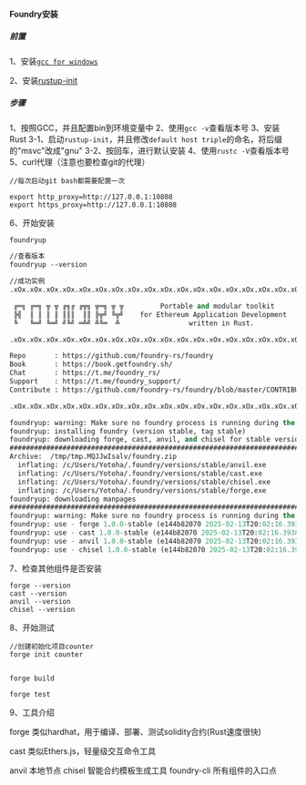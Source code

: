 #### Foundry安装

##### 前置

1、安装[`gcc for windows`](https://sourceforge.net/)

2、安装[rustup-init](https://www.rust-lang.org/zh-CN/)

##### 步骤

1、按照GCC，并且配置bin到环境变量中
2、使用`gcc -v`查看版本号
3、安装Rust
3-1、启动`rustup-init`，并且修改`default host triple`的命名，将后缀的"msvc"改成"gnu"
3-2、按回车，进行默认安装
4、使用`rustc -V`查看版本号
5、curl代理（注意也要检查git的代理）

```
//每次启动git bash都需要配置一次

export http_proxy=http://127.0.0.1:10808
export https_proxy=http://127.0.0.1:10808
```

6、开始安装

```cl
foundryup

//查看版本
foundryup --version

//成功实例
.xOx.xOx.xOx.xOx.xOx.xOx.xOx.xOx.xOx.xOx.xOx.xOx.xOx.xOx.xOx.xOx.xOx.xOx

 ╔═╗ ╔═╗ ╦ ╦ ╔╗╔ ╔╦╗ ╦═╗ ╦ ╦         Portable and modular toolkit
 ╠╣  ║ ║ ║ ║ ║║║  ║║ ╠╦╝ ╚╦╝    for Ethereum Application Development
 ╚   ╚═╝ ╚═╝ ╝╚╝ ═╩╝ ╩╚═  ╩                 written in Rust.

.xOx.xOx.xOx.xOx.xOx.xOx.xOx.xOx.xOx.xOx.xOx.xOx.xOx.xOx.xOx.xOx.xOx.xOx

Repo       : https://github.com/foundry-rs/foundry
Book       : https://book.getfoundry.sh/
Chat       : https://t.me/foundry_rs/
Support    : https://t.me/foundry_support/
Contribute : https://github.com/foundry-rs/foundry/blob/master/CONTRIBUTING.md

.xOx.xOx.xOx.xOx.xOx.xOx.xOx.xOx.xOx.xOx.xOx.xOx.xOx.xOx.xOx.xOx.xOx.xOx

foundryup: warning: Make sure no foundry process is running during the install process!
foundryup: installing foundry (version stable, tag stable)
foundryup: downloading forge, cast, anvil, and chisel for stable version
######################################################################## 100.0%
Archive:  /tmp/tmp.MQJJwIsalv/foundry.zip
  inflating: /c/Users/Yotoha/.foundry/versions/stable/anvil.exe
  inflating: /c/Users/Yotoha/.foundry/versions/stable/cast.exe
  inflating: /c/Users/Yotoha/.foundry/versions/stable/chisel.exe
  inflating: /c/Users/Yotoha/.foundry/versions/stable/forge.exe
foundryup: downloading manpages
######################################################################## 100.0%
foundryup: warning: Make sure no foundry process is running during the install process!
foundryup: use - forge 1.0.0-stable (e144b82070 2025-02-13T20:02:16.393821500Z)
foundryup: use - cast 1.0.0-stable (e144b82070 2025-02-13T20:02:16.393821500Z)
foundryup: use - anvil 1.0.0-stable (e144b82070 2025-02-13T20:02:16.393821500Z)
foundryup: use - chisel 1.0.0-stable (e144b82070 2025-02-13T20:02:16.393821500Z)

```

7、检查其他组件是否安装

```
forge --version
cast --version
anvil --version
chisel --version
```

8、开始测试

```
//创建初始化项目counter
forge init counter


forge build

forge test
```

9、工具介绍

forge 类似hardhat，用于编译、部署、测试solidity合约(Rust速度很快)

cast 类似Ethers.js，轻量级交互命令工具

anvil 本地节点
chisel  智能合约模板生成工具
foundry-cli  所有组件的入口点


